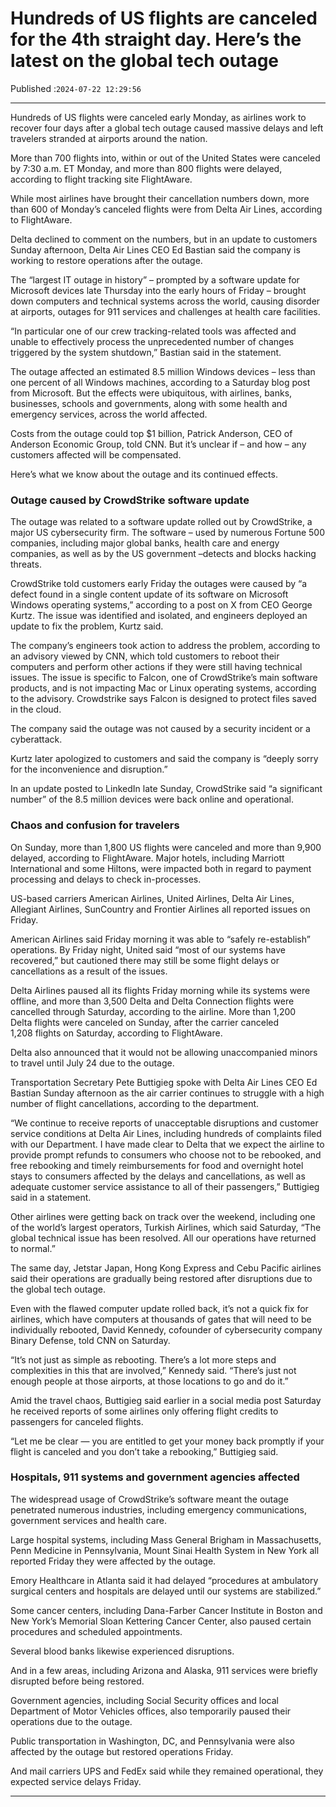 # Hundreds of US flights are canceled for the 4th straight day. Here’s the latest on the global tech outage

Published :`2024-07-22 12:29:56`

---

Hundreds of US flights were canceled early Monday, as airlines work to recover four days after a global tech outage caused massive delays and left travelers stranded at airports around the nation.

More than 700 flights into, within or out of the United States were canceled by 7:30 a.m. ET Monday, and more than 800 flights were delayed, according to flight tracking site FlightAware.

While most airlines have brought their cancellation numbers down, more than 600 of Monday’s canceled flights were from Delta Air Lines, according to FlightAware.

Delta declined to comment on the numbers, but in an update to customers Sunday afternoon, Delta Air Lines CEO Ed Bastian said the company is working to restore operations after the outage.

The “largest IT outage in history” – prompted by a software update for Microsoft devices late Thursday into the early hours of Friday – brought down computers and technical systems across the world, causing disorder at airports, outages for 911 services and challenges at health care facilities.

“In particular one of our crew tracking-related tools was affected and unable to effectively process the unprecedented number of changes triggered by the system shutdown,” Bastian said in the statement.

The outage affected an estimated 8.5 million Windows devices – less than one percent of all Windows machines, according to a Saturday blog post from Microsoft. But the effects were ubiquitous, with airlines, banks, businesses, schools and governments, along with some health and emergency services, across the world affected.

Costs from the outage could top $1 billion, Patrick Anderson, CEO of Anderson Economic Group, told CNN. But it’s unclear if – and how – any customers affected will be compensated.

Here’s what we know about the outage and its continued effects.

### Outage caused by CrowdStrike software update

The outage was related to a software update rolled out by CrowdStrike, a major US cybersecurity firm. The software – used by numerous Fortune 500 companies, including major global banks, health care and energy companies, as well as by the US government –detects and blocks hacking threats.

CrowdStrike told customers early Friday the outages were caused by “a defect found in a single content update of its software on Microsoft Windows operating systems,” according to a post on X from CEO George Kurtz. The issue was identified and isolated, and engineers deployed an update to fix the problem, Kurtz said.

The company’s engineers took action to address the problem, according to an advisory viewed by CNN, which told customers to reboot their computers and perform other actions if they were still having technical issues. The issue is specific to Falcon, one of CrowdStrike’s main software products, and is not impacting Mac or Linux operating systems, according to the advisory. Crowdstrike says Falcon is designed to protect files saved in the cloud.

The company said the outage was not caused by a security incident or a cyberattack.

Kurtz later apologized to customers and said the company is “deeply sorry for the inconvenience and disruption.”

In an update posted to LinkedIn late Sunday, CrowdStrike said “a significant number” of the 8.5 million devices were back online and operational.

### Chaos and confusion for travelers

On Sunday, more than 1,800 US flights were canceled and more than 9,900 delayed, according to FlightAware. Major hotels, including Marriott International and some Hiltons, were impacted both in regard to payment processing and delays to check in-processes.

US-based carriers American Airlines, United Airlines, Delta Air Lines, Allegiant Airlines, SunCountry and Frontier Airlines all reported issues on Friday.

American Airlines said Friday morning it was able to “safely re-establish” operations. By Friday night, United said “most of our systems have recovered,” but cautioned there may still be some flight delays or cancellations as a result of the issues.

Delta Airlines paused all its flights Friday morning while its systems were offline, and more than 3,500 Delta and Delta Connection flights were cancelled through Saturday, according to the airline. More than 1,200 Delta flights were canceled on Sunday, after the carrier canceled 1,208 flights on Saturday, according to FlightAware.

Delta also announced that it would not be allowing unaccompanied minors to travel until July 24 due to the outage.

Transportation Secretary Pete Buttigieg spoke with Delta Air Lines CEO Ed Bastian Sunday afternoon as the air carrier continues to struggle with a high number of flight cancellations, according to the department.

“We continue to receive reports of unacceptable disruptions and customer service conditions at Delta Air Lines, including hundreds of complaints filed with our Department. I have made clear to Delta that we expect the airline to provide prompt refunds to consumers who choose not to be rebooked, and free rebooking and timely reimbursements for food and overnight hotel stays to consumers affected by the delays and cancellations, as well as adequate customer service assistance to all of their passengers,” Buttigieg said in a statement.

Other airlines were getting back on track over the weekend, including one of the world’s largest operators, Turkish Airlines, which said Saturday, “The global technical issue has been resolved. All our operations have returned to normal.”

The same day, Jetstar Japan, Hong Kong Express and Cebu Pacific airlines said their operations are gradually being restored after disruptions due to the global tech outage.

Even with the flawed computer update rolled back, it’s not a quick fix for airlines, which have computers at thousands of gates that will need to be individually rebooted, David Kennedy, cofounder of cybersecurity company Binary Defense, told CNN on Saturday.

“It’s not just as simple as rebooting. There’s a lot more steps and complexities in this that are involved,” Kennedy said. “There’s just not enough people at those airports, at those locations to go and do it.”

Amid the travel chaos, Buttigieg said earlier in a social media post Saturday he received reports of some airlines only offering flight credits to passengers for canceled flights.

“Let me be clear — you are entitled to get your money back promptly if your flight is canceled and you don’t take a rebooking,” Buttigieg said.

### Hospitals, 911 systems and government agencies affected

The widespread usage of CrowdStrike’s software meant the outage penetrated numerous industries, including emergency communications, government services and health care.

Large hospital systems, including Mass General Brigham in Massachusetts, Penn Medicine in Pennsylvania, Mount Sinai Health System in New York all reported Friday they were affected by the outage.

Emory Healthcare in Atlanta said it had delayed “procedures at ambulatory surgical centers and hospitals are delayed until our systems are stabilized.”

Some cancer centers, including Dana-Farber Cancer Institute in Boston and New York’s Memorial Sloan Kettering Cancer Center, also paused certain procedures and scheduled appointments.

Several blood banks likewise experienced disruptions.

And in a few areas, including Arizona and Alaska, 911 services were briefly disrupted before being restored.

Government agencies, including Social Security offices and local Department of Motor Vehicles offices, also temporarily paused their operations due to the outage.

Public transportation in Washington, DC, and Pennsylvania were also affected by the outage but restored operations Friday.

And mail carriers UPS and FedEx said while they remained operational, they expected service delays Friday.

---

